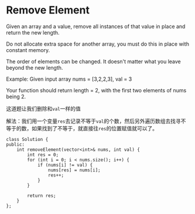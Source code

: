 Remove Element
===============

Given an array and a value, remove all instances of that value in place and return the new length.

Do not allocate extra space for another array, you must do this in place with constant memory.

The order of elements can be changed. It doesn't matter what you leave beyond the new length.

Example:
Given input array nums = [3,2,2,3], val = 3

Your function should return length = 2, with the first two elements of nums being 2.

这道题让我们删除和`val`一样的值

解法：我们用一个变量`res`去记录不等于`val`的个数，然后另外遍历数组去找寻不等于的数，如果找到了不等于，就直接往`res`的位置赋值就可以了。

```
class Solution {
public:
    int removeElement(vector<int>& nums, int val) {
        int res = 0;
        for (int i = 0; i < nums.size(); i++) {
            if (nums[i] != val) {
                nums[res] = nums[i];
                res++;
            }
        }

        return res;
    }
};
```
